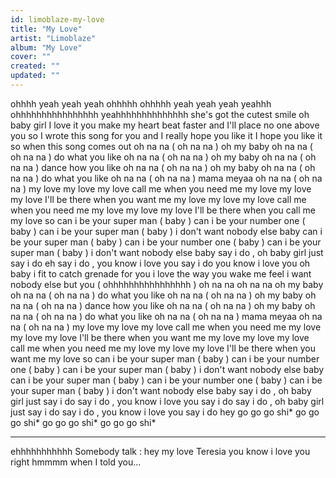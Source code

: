 ```yaml
---
id: limoblaze-my-love
title: "My Love"
artist: "Limoblaze"
album: "My Love"
cover: ""
created: ""
updated: ""
---
```


ohhhh yeah yeah yeah
ohhhhh
ohhhhh yeah yeah yeah
yeahhh
ohhhhhhhhhhhhhhhh
yeahhhhhhhhhhhhhh
she's got the cutest smile
oh baby girl I love it
you make my heart beat faster
and I'll place no one above you
so I wrote this song for you
and I really hope you like it
I hope you like it
so when this song comes out
oh na na ( oh na na )
oh my baby oh na na ( oh na na )
do what you like oh na na ( oh na na )
oh my baby oh na na ( oh na na )
dance how you like oh na na ( oh na na )
oh my baby oh na na ( oh na na )
do what you like oh na na ( oh na na )
mama meyaa oh na na ( oh na na )
my love my love my love
call me when you need me
my love my love my love
I'll be there when you want me
my love my love my love
call me when you need me
my love my love my love
I'll be there when you call me my love
so can i be your super man ( baby )
can i be your number one ( baby )
can i be your super man ( baby )
i don't want nobody else baby
can i be your super man ( baby )
can i be your number one ( baby )
can i be your super man ( baby )
i don't want nobody else baby
say i do , oh baby girl just say i do
eh say i do , you know i love you say i do
you know i love you oh baby
i fit to catch grenade for you
i love the way you wake me feel
i want nobody else but you
( ohhhhhhhhhhhhhhhh )
oh na na oh na na
oh my baby oh na na ( oh na na )
do what you like oh na na ( oh na na )
oh my baby oh na na ( oh na na )
dance how you like oh na na ( oh na na )
oh my baby oh na na ( oh na na )
do what you like oh na na ( oh na na )
mama meyaa oh na na ( oh na na )
my love my love my love
call me when you need me
my love my love my love
I'll be there when you want me
my love my love my love
call me when you need me
my love my love my love
I'll be there when you want me my love
so can i be your super man ( baby )
can i be your number one ( baby )
can i be your super man ( baby )
i don't want nobody else baby
can i be your super man ( baby )
can i be your number one ( baby )
can i be your super man ( baby )
i don't want nobody else baby
say i do , oh baby girl just say i do
say i do , you know i love you say i do
say i do , oh baby girl just say i do
say i do , you know i love you say i do
hey go go go shi*
go go go shi*
go go go shi*
go go go shi*
_______________
ehhhhhhhhhhh
Somebody talk :
hey my love Teresia
you know i love you right
hmmmm
when I told you...